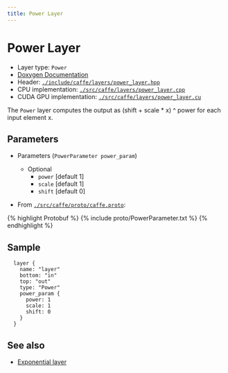 ```yaml
---
title: Power Layer
---
```


# Power Layer

* Layer type: `Power`
* [Doxygen Documentation](http://caffe.berkeleyvision.org/doxygen/classcaffe_1_1PowerLayer.html)
* Header: [`./include/caffe/layers/power_layer.hpp`](https://github.com/BVLC/caffe/blob/master/include/caffe/layers/power_layer.hpp)
* CPU implementation: [`./src/caffe/layers/power_layer.cpp`](https://github.com/BVLC/caffe/blob/master/src/caffe/layers/power_layer.cpp)
* CUDA GPU implementation: [`./src/caffe/layers/power_layer.cu`](https://github.com/BVLC/caffe/blob/master/src/caffe/layers/power_layer.cu)

The `Power` layer computes the output as (shift + scale * x) ^ power for each input element x.

## Parameters
* Parameters (`PowerParameter power_param`)
    - Optional
        - `power` [default 1]
        - `scale` [default 1]
        - `shift` [default 0]

* From [`./src/caffe/proto/caffe.proto`](https://github.com/BVLC/caffe/blob/master/src/caffe/proto/caffe.proto):

{% highlight Protobuf %}
{% include proto/PowerParameter.txt %}
{% endhighlight %}
 
 
 
## Sample

      layer {
        name: "layer"
        bottom: "in"
        top: "out"
        type: "Power"
        power_param {
          power: 1
          scale: 1
          shift: 0
        }
      }

## See also

* [Exponential layer](exp.html)
